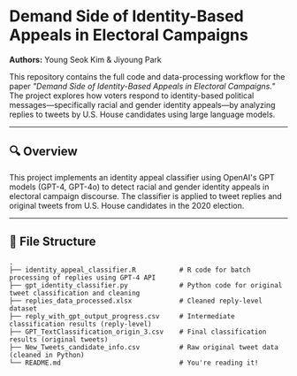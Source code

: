 # Demand Side of Identity-Based Appeals in Electoral Campaigns

**Authors:** Young Seok Kim & Jiyoung Park  

This repository contains the full code and data-processing workflow for the paper _"Demand Side of Identity-Based Appeals in Electoral Campaigns."_ The project explores how voters respond to identity-based political messages—specifically racial and gender identity appeals—by analyzing replies to tweets by U.S. House candidates using large language models.

---

## 🔍 Overview

This project implements an identity appeal classifier using OpenAI's GPT models (GPT-4, GPT-4o) to detect racial and gender identity appeals in electoral campaign discourse. The classifier is applied to tweet replies and original tweets from U.S. House candidates in the 2020 election.

---

## 📁 File Structure

```text
.
├── identity_appeal_classifier.R           # R code for batch processing of replies using GPT-4 API
├── gpt_identity_classifier.py             # Python code for original tweet classification and cleaning
├── replies_data_processed.xlsx            # Cleaned reply-level dataset
├── reply_with_gpt_output_progress.csv     # Intermediate classification results (reply-level)
├── GPT_TextClassification_origin_3.csv    # Final classification results (original tweets)
├── New_Tweets_candidate_info.csv          # Raw original tweet data (cleaned in Python)
└── README.md                              # You're reading it!
